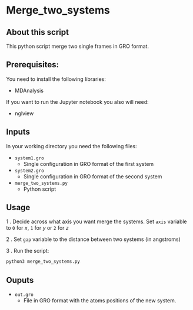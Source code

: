 # Merge_two_systems

## About this script
This python script merge two single frames in GRO format.

## Prerequisites:
You need to install the following libraries:
* MDAnalysis

If you want to run the Jupyter notebook you also will need:
* nglview

## Inputs
In your working directory you need the following files:
* `system1.gro`
  * Single configuration in GRO format of the first system
* `system2.gro`
  * Single configuration in GRO format of the second system
* `merge_two_systems.py`
  * Python script
 
## Usage
1 . Decide across what axis you want merge the systems. Set `axis` variable to `0` for $x$, `1` for $y$ or `2` for $z$

2 . Set `gap` variable to the distance between two systems (in angstroms)

3 . Run the script:
```bash
python3 merge_two_systems.py
```

## Ouputs
* `out.gro`
  * File in GRO format with the atoms positions of the new system. 
